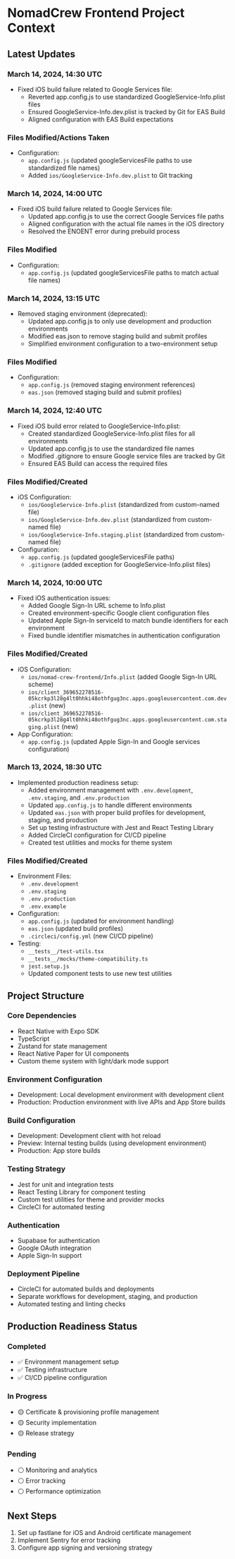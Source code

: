 # NomadCrew Frontend Project Context

## Latest Updates

### March 14, 2024, 14:30 UTC
- Fixed iOS build failure related to Google Services file:
  - Reverted app.config.js to use standardized GoogleService-Info.plist files
  - Ensured GoogleService-Info.dev.plist is tracked by Git for EAS Build
  - Aligned configuration with EAS Build expectations

### Files Modified/Actions Taken
- Configuration:
  - `app.config.js` (updated googleServicesFile paths to use standardized file names)
  - Added `ios/GoogleService-Info.dev.plist` to Git tracking

### March 14, 2024, 14:00 UTC
- Fixed iOS build failure related to Google Services file:
  - Updated app.config.js to use the correct Google Services file paths
  - Aligned configuration with the actual file names in the iOS directory
  - Resolved the ENOENT error during prebuild process

### Files Modified
- Configuration:
  - `app.config.js` (updated googleServicesFile paths to match actual file names)

### March 14, 2024, 13:15 UTC
- Removed staging environment (deprecated):
  - Updated app.config.js to only use development and production environments
  - Modified eas.json to remove staging build and submit profiles
  - Simplified environment configuration to a two-environment setup

### Files Modified
- Configuration:
  - `app.config.js` (removed staging environment references)
  - `eas.json` (removed staging build and submit profiles)

### March 14, 2024, 12:40 UTC
- Fixed iOS build error related to GoogleService-Info.plist:
  - Created standardized GoogleService-Info.plist files for all environments
  - Updated app.config.js to use the standardized file names
  - Modified .gitignore to ensure Google service files are tracked by Git
  - Ensured EAS Build can access the required files

### Files Modified/Created
- iOS Configuration:
  - `ios/GoogleService-Info.plist` (standardized from custom-named file)
  - `ios/GoogleService-Info.dev.plist` (standardized from custom-named file)
  - `ios/GoogleService-Info.staging.plist` (standardized from custom-named file)
- Configuration:
  - `app.config.js` (updated googleServicesFile paths)
  - `.gitignore` (added exception for GoogleService-Info.plist files)

### March 14, 2024, 10:00 UTC
- Fixed iOS authentication issues:
  - Added Google Sign-In URL scheme to Info.plist
  - Created environment-specific Google client configuration files
  - Updated Apple Sign-In serviceId to match bundle identifiers for each environment
  - Fixed bundle identifier mismatches in authentication configuration

### Files Modified/Created
- iOS Configuration:
  - `ios/nomad-crew-frontend/Info.plist` (added Google Sign-In URL scheme)
  - `ios/client_369652278516-05kcrkp3l28g4lt0hhki48othfgug3nc.apps.googleusercontent.com.dev.plist` (new)
  - `ios/client_369652278516-05kcrkp3l28g4lt0hhki48othfgug3nc.apps.googleusercontent.com.staging.plist` (new)
- App Configuration:
  - `app.config.js` (updated Apple Sign-In and Google services configuration)

### March 13, 2024, 18:30 UTC
- Implemented production readiness setup:
  - Added environment management with `.env.development`, `.env.staging`, and `.env.production`
  - Updated `app.config.js` to handle different environments
  - Updated `eas.json` with proper build profiles for development, staging, and production
  - Set up testing infrastructure with Jest and React Testing Library
  - Added CircleCI configuration for CI/CD pipeline
  - Created test utilities and mocks for theme system

### Files Modified/Created
- Environment Files:
  - `.env.development`
  - `.env.staging`
  - `.env.production`
  - `.env.example`
- Configuration:
  - `app.config.js` (updated for environment handling)
  - `eas.json` (updated build profiles)
  - `.circleci/config.yml` (new CI/CD pipeline)
- Testing:
  - `__tests__/test-utils.tsx`
  - `__tests__/mocks/theme-compatibility.ts`
  - `jest.setup.js`
  - Updated component tests to use new test utilities

## Project Structure

### Core Dependencies
- React Native with Expo SDK
- TypeScript
- Zustand for state management
- React Native Paper for UI components
- Custom theme system with light/dark mode support

### Environment Configuration
- Development: Local development environment with development client
- Production: Production environment with live APIs and App Store builds

### Build Configuration
- Development: Development client with hot reload
- Preview: Internal testing builds (using development environment)
- Production: App store builds

### Testing Strategy
- Jest for unit and integration tests
- React Testing Library for component testing
- Custom test utilities for theme and provider mocks
- CircleCI for automated testing

### Authentication
- Supabase for authentication
- Google OAuth integration
- Apple Sign-In support

### Deployment Pipeline
- CircleCI for automated builds and deployments
- Separate workflows for development, staging, and production
- Automated testing and linting checks

## Production Readiness Status

### Completed
- ✅ Environment management setup
- ✅ Testing infrastructure
- ✅ CI/CD pipeline configuration

### In Progress
- 🟡 Certificate & provisioning profile management
- 🟡 Security implementation
- 🟡 Release strategy

### Pending
- ⚪ Monitoring and analytics
- ⚪ Error tracking
- ⚪ Performance optimization

## Next Steps
1. Set up fastlane for iOS and Android certificate management
2. Implement Sentry for error tracking
3. Configure app signing and versioning strategy
